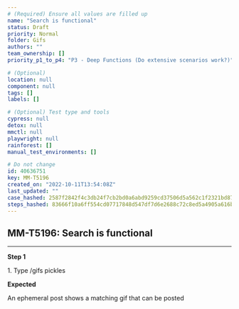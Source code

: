 ```yaml
---
# (Required) Ensure all values are filled up
name: "Search is functional"
status: Draft
priority: Normal
folder: Gifs
authors: ""
team_ownership: []
priority_p1_to_p4: "P3 - Deep Functions (Do extensive scenarios work?)"

# (Optional)
location: null
component: null
tags: []
labels: []

# (Optional) Test type and tools
cypress: null
detox: null
mmctl: null
playwright: null
rainforest: []
manual_test_environments: []

# Do not change
id: 40636751
key: MM-T5196
created_on: "2022-10-11T13:54:08Z"
last_updated: ""
case_hashed: 2587f2842f4c3db24f7cb2bd0a6abd9259cd37506d5a562c1f2321bd8718409291950f0e2095a6abc6d0a12fa97bc893
steps_hashed: 83666f10a6ff554cd07717848d547df7d6e2688c72c8ed5a4905a616bf2474489421659db63a1f52d6f93f9e1dbc95aa
---
```


<!-- (Auto-generated) Based on frontmatter's "key" and "name" -->

## MM-T5196: Search is functional

---

**Step 1**

1\. Type /gifs pickles

**Expected**

An ephemeral post shows a matching gif that can be posted
